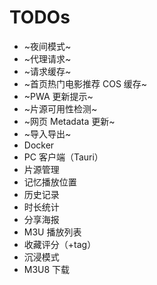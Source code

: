 # TODOs

- ~夜间模式~
- ~代理请求~
- ~请求缓存~
- ~首页热门电影推荐 COS 缓存~
- ~PWA 更新提示~
- ~片源可用性检测~
- ~网页 Metadata 更新~
- ~导入导出~
- Docker
- PC 客户端（Tauri）
- 片源管理
- 记忆播放位置
- 历史记录
- 时长统计
- 分享海报
- M3U 播放列表
- 收藏评分（+tag）
- 沉浸模式
- M3U8 下载
